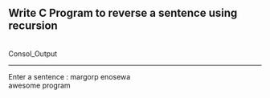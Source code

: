## **Write C Program to reverse a sentence using recursion**

<br>Consol_Output</br>

---
Enter a sentence : margorp enosewa
<br>awesome program